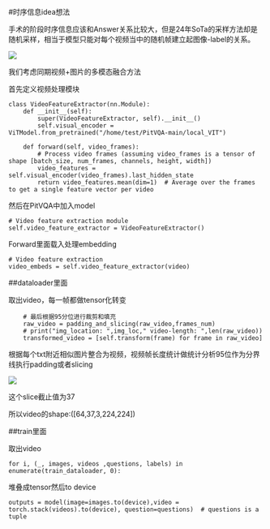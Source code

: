 #时序信息idea想法

手术的阶段时序信息应该和Answer关系比较大，但是24年SoTa的采样方法却是随机采样，相当于模型只能对每个视频当中的随机帧建立起图像-label的关系。

![](https://cdn.jsdelivr.net/gh/tj-messi/picture/20250214194544.png)

我们考虑同期视频+图片的多模态融合方法

首先定义视频处理模块

	class VideoFeatureExtractor(nn.Module):
	    def __init__(self):
	        super(VideoFeatureExtractor, self).__init__()
	        self.visual_encoder = ViTModel.from_pretrained("/home/test/PitVQA-main/local_VIT")
	
	    def forward(self, video_frames):
	        # Process video frames (assuming video_frames is a tensor of shape [batch_size, num_frames, channels, height, width])
	        video_features = self.visual_encoder(video_frames).last_hidden_state
	        return video_features.mean(dim=1)  # Average over the frames to get a single feature vector per video

然后在PitVQA中加入model

	# Video feature extraction module
    self.video_feature_extractor = VideoFeatureExtractor()

Forward里面载入处理embedding

	# Video feature extraction
    video_embeds = self.video_feature_extractor(video)


##dataloader里面

取出video，每一帧都做tensor化转变

		# 最后根据95分位进行裁剪和填充
        raw_video = padding_and_slicing(raw_video,frames_num)
        # print("img_location: ",img_loc," video-length: ",len(raw_video))
        transformed_video = [self.transform(frame) for frame in raw_video]

根据每个txt附近相似图片整合为视频，视频帧长度统计做统计分析95位作为分界线执行padding或者slicing

![](https://cdn.jsdelivr.net/gh/tj-messi/picture/text_len_summary.png)

这个slice截止值为37

所以video的shape:([64,37,3,224,224])

##train里面

取出video

	for i, (_, images, videos ,questions, labels) in enumerate(train_dataloader, 0):

堆叠成tensor然后to device

	outputs = model(image=images.to(device),video = torch.stack(videos).to(device), question=questions)  # questions is a tuple